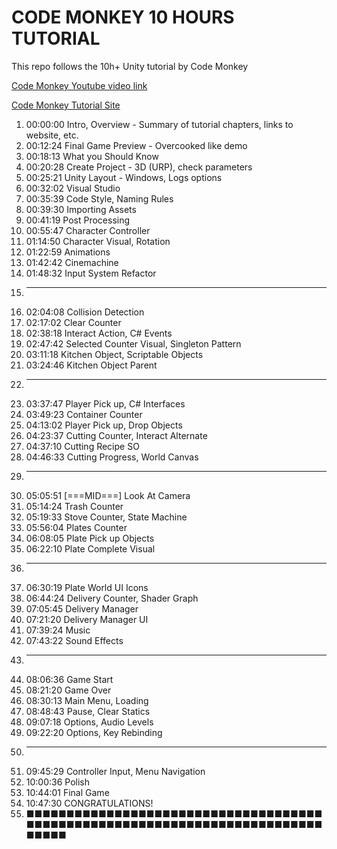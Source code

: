 # CODE MONKEY 10 HOURS TUTORIAL

This repo follows the 10h+ Unity tutorial by Code Monkey

[Code Monkey Youtube video link](https://www.youtube.com/watch?v=AmGSEH7QcDg)

[Code Monkey Tutorial Site](https://unitycodemonkey.com/kitchenchaoscourse.php)

01.	00:00:00 Intro, Overview
			 - Summary of tutorial chapters, links to website, etc.
02.	00:12:24 Final Game Preview
			 - Overcooked like demo
03.	00:18:13 What you Should Know
04.	00:20:28 Create Project
			 - 3D (URP), check parameters
05.	00:25:21 Unity Layout
			 - Windows, Logs options
06.	00:32:02 Visual Studio
07.	00:35:39 Code Style, Naming Rules
08.	00:39:30 Importing Assets
09.	00:41:19 Post Processing
10.	00:55:47 Character Controller
11.	01:14:50 Character Visual, Rotation
12.	01:22:59 Animations
13.	01:42:42 Cinemachine
14.	01:48:32 Input System Refactor
15.	---------------------------------------------
16.	02:04:08 Collision Detection
17.	02:17:02 Clear Counter
18.	02:38:18 Interact Action, C# Events
19.	02:47:42 Selected Counter Visual, Singleton Pattern
20.	03:11:18 Kitchen Object, Scriptable Objects
21.	03:24:46 Kitchen Object Parent
22.	---------------------------------------------
23.	03:37:47 Player Pick up, C# Interfaces
24.	03:49:23 Container Counter
25.	04:13:02 Player Pick up, Drop Objects
26.	04:23:37 Cutting Counter, Interact Alternate
27.	04:37:10 Cutting Recipe SO
28.	04:46:33 Cutting Progress, World Canvas
29.	---------------------------------------------
30.	05:05:51 [===MID===] Look At Camera
31.	05:14:24 Trash Counter
32.	05:19:33 Stove Counter, State Machine
33.	05:56:04 Plates Counter
34.	06:08:05 Plate Pick up Objects
35.	06:22:10 Plate Complete Visual
36.	---------------------------------------------
37.	06:30:19 Plate World UI Icons
38.	06:44:24 Delivery Counter, Shader Graph
39.	07:05:45 Delivery Manager
40.	07:21:20 Delivery Manager UI
41.	07:39:24 Music
42.	07:43:22 Sound Effects
43.	---------------------------------------------
44.	08:06:36 Game Start
45.	08:21:20 Game Over
46.	08:30:13 Main Menu, Loading
47.	08:48:43 Pause, Clear Statics
48.	09:07:18 Options, Audio Levels
49.	09:22:20 Options, Key Rebinding
50.	---------------------------------------------
51.	09:45:29 Controller Input, Menu Navigation
52.	10:00:36 Polish
53.	10:44:01 Final Game
54.	10:47:30 CONGRATULATIONS!
55.	■■■■■■■■■■■■■■■■■■■■■■■■■■■■■■■■■■■■■■■■■■■■■■■■■■■■■■■■■■■■■■■■■■■■■■■■■■■■■■■
